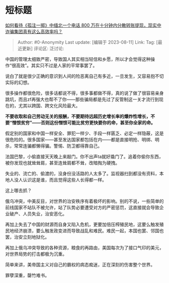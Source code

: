 # 短标题
[如何看待《孤注一掷》中缅北一个电话 800 万在十分钟内分散转账提现，现实中诈骗集团真有这么高效率吗？](https://www.zhihu.com/question/616192263/answer/3159827113)

> Author: #0-Anonymity
> Last update: [编辑于 2023-08-11]
> Link:
> Tag: [最近更新]
> 评论区:
> 泛讨论:

中国的管理太细致严密，导致国人其实相当轻信和乡愿，所以才会觉得这种操作“很高效”。其实只不过是人家的平常事罢了。

说白了就是很少正确的意识到人间的险恶离自己有多近，一旦发生，又容易抱不切实际的幻想。

很多操作都很危险，很多话都说不得，很多事都做不得，真的说了做了很容易亲身跳坑，而且zf再强大也帮不了你——那些骗局都是先过了反管制这一关才流行到现在的，尤其以跨国、跨文化风险最大。

**不要收取和自己劳动无关的报酬，不要期待远超历史增长率的爆炸性增长，不要“憎恨贫穷”——否则这份憎恨可能比贫穷更快要你的命，甚至你全家的命。**

假定别的国家和中国一样安全、罪犯一样少、手段一样匮乏、必定一样隐蔽，这是很危险的。很多国家——甚至发达国家都包括在内——都是直接明抢、明绑、明杀，常常连骗都懒得骗。警惕、防卫都得靠自己。

法国巴黎，小偷直接天天晚上来敲门。你不出声ta就好撬门了。追着你偷你东西，被你发现也就耸耸肩，甚至连耸肩都不耸，改暗掏为硬拽。

失业的、流亡的、偷渡的，没身份没活路的人太多了。监视器扫到都没有资料，本地人没人认识这是谁，而且觉得这些人长得都一样。

这上哪去抓？

俄乌冲突，中美反目，对世界的治安秩序有着极坏的影响。别的不说，一些简单的前线国家不站队不被允许，站了队势必要遭受对方的严密惩罚，这直接就会导致企业破产、人员失业，治安恶化。

再加上失去了中国的财源而自身又陷入危机，更要加倍压榨殖民地，这要么触发殖民地经济崩溃，要么触发政变进而导致战乱和难民。难民一起，本国也罢、邻国也罢，治安立刻地狱化。

再加上俄乌冲突导致的各种资源，粮食的再路由，美国每次为了接口气印的美元，对世界局势的打击都极为沉重。

简单来讲，美帝国主义对自己的霸权的病态痴迷，正在深刻的伤害整个世界。

罪孽深重，罄竹难书。